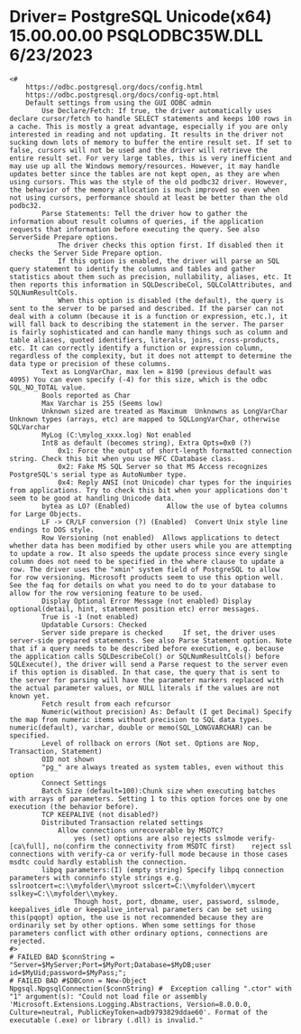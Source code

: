  # Driver= PostgreSQL Unicode(x64) 15.00.00.00 PSQLODBC35W.DLL 6/23/2023 
    <#  
        https://odbc.postgresql.org/docs/config.html
        https://odbc.postgresql.org/docs/config-opt.html
        Default settings from using the GUI ODBC admin
            Use Declare/Fetch: If true, the driver automatically uses declare cursor/fetch to handle SELECT statements and keeps 100 rows in a cache. This is mostly a great advantage, especially if you are only interested in reading and not updating. It results in the driver not sucking down lots of memory to buffer the entire result set. If set to false, cursors will not be used and the driver will retrieve the entire result set. For very large tables, this is very inefficient and may use up all the Windows memory/resources. However, it may handle updates better since the tables are not kept open, as they are when using cursors. This was the style of the old podbc32 driver. However, the behavior of the memory allocation is much improved so even when not using cursors, performance should at least be better than the old podbc32.
            Parse Statements: Tell the driver how to gather the information about result columns of queries, if the application requests that information before executing the query. See also ServerSide Prepare options.
                The driver checks this option first. If disabled then it checks the Server Side Prepare option.
                If this option is enabled, the driver will parse an SQL query statement to identify the columns and tables and gather statistics about them such as precision, nullability, aliases, etc. It then reports this information in SQLDescribeCol, SQLColAttributes, and SQLNumResultCols.
                When this option is disabled (the default), the query is sent to the server to be parsed and described. If the parser can not deal with a column (because it is a function or expression, etc.), it will fall back to describing the statement in the server. The parser is fairly sophisticated and can handle many things such as column and table aliases, quoted identifiers, literals, joins, cross-products, etc. It can correctly identify a function or expression column, regardless of the complexity, but it does not attempt to determine the data type or precision of these columns.
            Text as LongVarChar, max len = 8190 (previous default was 4095) You can even specify (-4) for this size, which is the odbc SQL_NO_TOTAL value.
            Bools reported as Char
            Max Varchar is 255 (Seems low)
            Unknown sized are treated as Maximum  Unknowns as LongVarChar Unknown types (arrays, etc) are mapped to SQLLongVarChar, otherwise SQLVarchar
            MyLog (C:\mylog_xxxx.log) Not enabled
            Int8 as default (becomes string), Extra Opts=0x0 (?)
                0x1: Force the output of short-length formatted connection string. Check this bit when you use MFC CDatabase class.
                0x2: Fake MS SQL Server so that MS Access recognizes PostgreSQL's serial type as AutoNumber type.
                0x4: Reply ANSI (not Unicode) char types for the inquiries from applications. Try to check this bit when your applications don't seem to be good at handling Unicode data.
            bytea as LO? (Enabled)         Allow the use of bytea columns for Large Objects. 
            LF -> CR/LF conversion (?) (Enabled)  Convert Unix style line endings to DOS style.
            Row Versioning (not enabled)  Allows applications to detect whether data has been modified by other users while you are attempting to update a row. It also speeds the update process since every single column does not need to be specified in the where clause to update a row. The driver uses the "xmin" system field of PostgreSQL to allow for row versioning. Microsoft products seem to use this option well. See the faq for details on what you need to do to your database to allow for the row versioning feature to be used.
            Display Optional Error Message (not enabled) Display optional(detail, hint, statement position etc) error messages.
            True is -1 (not enabled)
            Updatable Cursors: Checked
            Server side prepare is checked     If set, the driver uses server-side prepared statements. See also Parse Statement option. Note that if a query needs to be described before execution, e.g. because the application calls SQLDescribeCol() or SQLNumResultCols() before SQLExecute(), the driver will send a Parse request to the server even if this option is disabled. In that case, the query that is sent to the server for parsing will have the parameter markers replaced with the actual parameter values, or NULL literals if the values are not known yet. 
            Fetch result from each refcursor    
            Numeric(without precision) As: Default (I get Decimal) Specify the map from numeric items without precision to SQL data types. numeric(default), varchar, double or memo(SQL_LONGVARCHAR) can be specified.
            Level of rollback on errors (Not set. Options are Nop, Transaction, Statement)
            OID not shown
            "pg_" are always treated as system tables, even without this option
            Connect Settings
            Batch Size (default=100):Chunk size when executing batches with arrays of parameters. Setting 1 to this option forces one by one execution (the behavior before). 
            TCP KEEPALIVE (not disabled?)
            Distributed Transaction related settings
                Allow connections unrecoverable by MSDTC?
                    yes (set) options are also rejects sslmode verify-[ca\full], no(confirm the connectivity from MSDTC first)    reject ssl connections with verify-ca or verify-full mode because in those cases msdtc could hardly establish the connection.
            libpq parameters:(I) (empty string) Specify libpq connection parameters with conninfo style strings e.g. sslrootcert=c:\\myfolder\\myroot sslcert=C:\\myfolder\\mycert sslkey=C:\\myfolder\\mykey.
                    Though host, port, dbname, user, password, sslmode, keepalives_idle or keepalive_interval parameters can be set using this(pqopt) option, the use is not recommended because they are ordinarily set by other options. When some settings for those parameters conflict with other ordinary options, connections are rejected.
    #>
    # FAILED BAD $connString = "Server=$MyServer;Port=$MyPort;Database=$MyDB;user id=$MyUid;password=$MyPass;";
    # FAILED BAD #$DBConn = New-Object Npgsql.NpgsqlConnection($connString) #  Exception calling ".ctor" with "1" argument(s): "Could not load file or assembly 'Microsoft.Extensions.Logging.Abstractions, Version=8.0.0.0, Culture=neutral, PublicKeyToken=adb9793829ddae60'. Format of the executable (.exe) or library (.dll) is invalid."
    